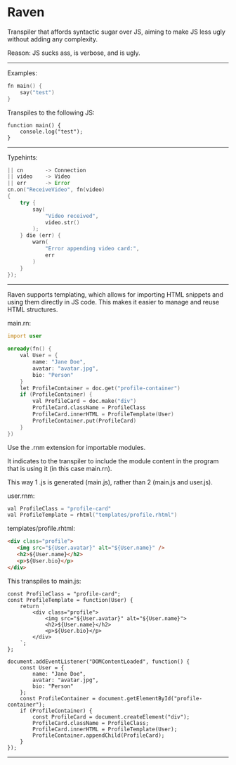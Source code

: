 # Raven

Transpiler that affords syntactic sugar over JS, aiming to make JS less ugly without adding any complexity.

Reason: JS sucks ass, is verbose, and is ugly.

---

Examples:

```d
fn main() {
    say("test")
}
```

Transpiles to the following JS:

```
function main() {
    console.log("test");
}
```

---

Typehints:

```d
|| cn       -> Connection
|| video    -> Video
|| err      -> Error
cn.on("ReceiveVideo", fn(video)
{
    try {
        say(
            "Video received",
            video.str()
        );
    } die (err) {
        warn(
            "Error appending video card:",
            err
        )
    }
});

```

---

Raven supports templating, which allows for importing HTML snippets and using them directly in JS code.
This makes it easier to manage and reuse HTML structures.

main.rn:

```d
import user

onready(fn() {
    val User = {
        name: "Jane Doe",
        avatar: "avatar.jpg",
        bio: "Person"
    }
    let ProfileContainer = doc.get("profile-container")
    if (ProfileContainer) {
        val ProfileCard = doc.make("div")
        ProfileCard.className = ProfileClass
        ProfileCard.innerHTML = ProfileTemplate(User)
        ProfileContainer.put(ProfileCard)
    }
})
```

Use the .rnm extension for importable modules.

It indicates to the transpiler to include the module content in the program that is using it (in this case main.rn).

This way 1 .js is generated (main.js), rather than 2 (main.js and user.js).

user.rnm:

```d
val ProfileClass = "profile-card"
val ProfileTemplate = rhtml("templates/profile.rhtml")
```

templates/profile.rhtml:

```html
<div class="profile">
   <img src="${User.avatar}" alt="${User.name}" />
   <h2>${User.name}</h2>
   <p>${User.bio}</p>
</div>
```

This transpiles to main.js:

```
const ProfileClass = "profile-card";
const ProfileTemplate = function(User) {
    return `
        <div class="profile">
            <img src="${User.avatar}" alt="${User.name}">
            <h2>${User.name}</h2>
            <p>${User.bio}</p>
        </div>
    `;
};

document.addEventListener("DOMContentLoaded", function() {
    const User = {
        name: "Jane Doe",
        avatar: "avatar.jpg",
        bio: "Person"
    };
    const ProfileContainer = document.getElementById("profile-container");
    if (ProfileContainer) {
        const ProfileCard = document.createElement("div");
        ProfileCard.className = ProfileClass;
        ProfileCard.innerHTML = ProfileTemplate(User);
        ProfileContainer.appendChild(ProfileCard);
    }
});
```

---
